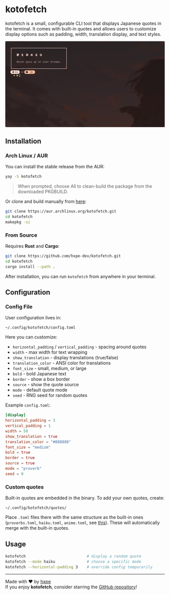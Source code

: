 # kotofetch

kotofetch is a small, configurable CLI tool that displays Japanese quotes in the terminal. It comes with built-in quotes and allows users to customize display options such as padding, width, translation display, and text styles.

![image](./images/01.png)

## Installation

### Arch Linux / AUR
You can install the stable release from the AUR:

```bash
yay -S kotofetch
```

> When prompted, choose All to clean-build the package from the downloaded PKGBUILD.

Or clone and build manually from [here](https://aur.archlinux.org/packages/kotofetch):
```bash
git clone https://aur.archlinux.org/kotofetch.git
cd kotofetch
makepkg -si
```

### From Source
Requires **Rust** and **Cargo**:

```bash
git clone https://github.com/hxpe-dev/kotofetch.git
cd kotofetch
cargo install --path .
```

After installation, you can run `kotofetch` from anywhere in your terminal.

## Configuration

### Config File

User configuration lives in:

```
~/.config/kotofetch/config.toml
```

Here you can customize:
- `horizontal_padding` / `vertical_padding` - spacing around quotes
- `width` - max width for text wrapping
- `show_translation` - display translations (true/false)
- `translation_color` - ANSI color for translations
- `font_size` - small, medium, or large
- `bold` - bold Japanese text
- `border` - show a box border
- `source` - show the quote source
- `mode` - default quote mode
- `seed` - RNG seed for random quotes

Example `config.toml`:
```toml
[display]
horizontal_padding = 3
vertical_padding = 1
width = 50
show_translation = true
translation_color = "#888888"
font_size = "medium"
bold = true
border = true
source = true
mode = "proverb"
seed = 0
```

### Custom quotes
Built-in quotes are embedded in the binary. To add your own quotes, create:
```
~/.config/kotofetch/quotes/
```

Place `.toml` files there with the same structure as the built-in ones (`proverbs.toml`, `haiku.toml`, `anime.toml`, see [this](https://github.com/hxpe-dev/kotofetch/tree/main/quotes)). These will automatically merge with the built-in quotes.

## Usage
```bash
kotofetch                           # display a random quote
kotofetch --mode haiku              # choose a specific mode
kotofetch --horizontal-padding 3    # override config temporarily
```

---

Made with ❤️ by [hxpe](https://github.com/hxpe-dev)  
If you enjoy **kotofetch**, consider starring the [GitHub repository](https://github.com/hxpe-dev/kotofetch)!
